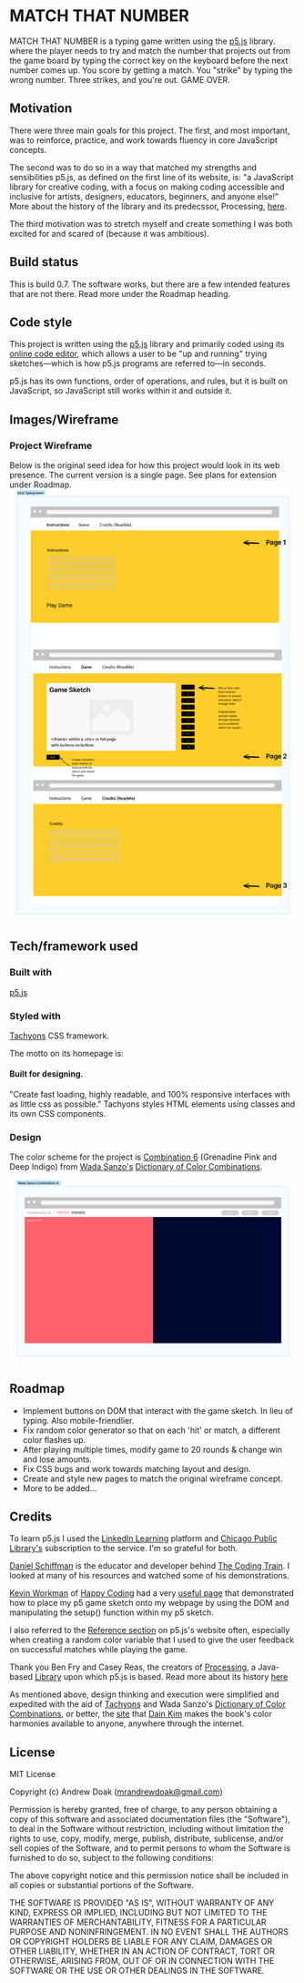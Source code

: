 <!-- MARKDOWN PRIMER -->
<!-- https://meakaakka.medium.com/a-beginners-guide-to-writing-a-kickass-readme-7ac01da88ab3 -->


# MATCH THAT NUMBER
MATCH THAT NUMBER is a typing game written using the [p5.js](https://p5js.org) library. where the player needs to try and match the number that projects out from the game board by typing the correct key on the keyboard before the next number comes up. You score by getting a match. You "strike" by typing the wrong number. Three strikes, and you're out. GAME OVER.

## Motivation
There were three main goals for this project. The first, and most important, was to reinforce, practice, and work towards fluency in core JavaScript concepts. 

The second was to do so in a way that matched my strengths and sensibilities p5.js, as defined on the first line of its website, is: "a JavaScript library for creative coding, with a focus on making coding accessible and inclusive for artists, designers, educators, beginners, and anyone else!" More about the history of the library and its predecssor, Processing, [here](https://cathyatseneca.gitbooks.io/introduction-to-p5-js/content/chapter1.html#).

The third motivation was to stretch myself and create something I was both excited for and scared of (because it was ambitious).


## Build status
This is build 0.7. 
The software works, but there are a few intended features that are not there. Read more under the Roadmap heading.

## Code style
This project is written using the [p5.js](https://p5js.org) library and primarily coded using its [online code editor](https://editor.p5js.org), which allows a user to be "up and running" trying sketches—which is how p5.js programs are referred to—in seconds.

p5.js has its own functions, order of operations, and rules, but it is built on JavaScript, so JavaScript still works within it and outside it.

## Images/Wireframe
### Project Wireframe
Below is the original seed idea for how this project would look in its web presence. The current version is a single page. See plans for extension under Roadmap. 
![Wireframe](assets/images/wireframe.png)

## Tech/framework used
### Built with
[p5.js](https://p5js.org) 

### Styled with
[Tachyons](https://tachyons.io) CSS framework. 

The motto on its homepage is: 
#### Built for designing.
"Create fast loading, highly readable, and 100% responsive interfaces with as little css as possible." Tachyons styles HTML elements using classes and its own CSS components.

### Design
The color scheme for the project is [Combination 6](https://sanzo-wada.dmbk.io/combination/6) (Grenadine Pink and Deep Indigo) from [Wada Sanzo's](https://sanzo-wada.dmbk.io/about) [Dictionary of Color Combinations](https://en.seigensha.com/books/978-4-86152-247-5/).

![Color Scheme](assets/images/color-scheme.png)


## Roadmap
+ Implement buttons on DOM that interact with the game sketch. In lieu of typing. Also mobile-friendlier.
+ Fix random color generator so that on each 'hit' or match, a different color flashes up.
+ After playing multiple times, modify game to 20 rounds & change win and lose amounts.
+ Fix CSS bugs and work towards matching layout and design.
+ Create and style new pages to match the original wireframe concept.
+ More to be added...

<!-- ## Code Example
Show what the library does as concisely as possible, developers should be able to figure out how your project solves their problem by looking at the code example. Make sure the API you are showing off is obvious, and that your code is short and concise.


## Contribute
Let people know how they can contribute into your project. A contributing guideline will be a big plus. -->

## Credits
To learn p5.js I used the [LinkedIn Learning](https://www.linkedin.com/learning/?u=116852650) platform and [Chicago Public Library's](https://www.chipublib.org) subscription to the service. I'm so grateful for both.

[Daniel Schiffman](https://thecodingtrain.com/about) is the educator and developer behind [The Coding Train](https://thecodingtrain.com). I looked at many of his resources and watched some of his demonstrations. 

[Kevin Workman](https://happycoding.io/about/) of [Happy Coding](https://happycoding.io) had a very [useful page](https://happycoding.io/tutorials/p5js/web-dev) that demonstrated how to place my p5 game sketch onto my webpage by using the DOM and manipulating the setup() function within my p5 sketch.

I also referred to the [Reference section](https://p5js.org/reference/) on p5.js's website often, especially when creating a random color variable that I used to give the user feedback on successful matches while playing the game.

Thank you Ben Fry and Casey Reas, the creators of [Processing](https://processing.org), a Java-based [Library](https://en.wikipedia.org/wiki/Processing) upon which p5.js is based. Read more about its history [here](https://medium.com/processing-foundation/a-modern-prometheus-59aed94abe85)

As mentioned above, design thinking and execution were simplified and expedited with the aid of [Tachyons](https://tachyons.io) and Wada Sanzo's [Dictionary of Color Combinations](https://en.seigensha.com/books/978-4-86152-247-5/), or better, the [site](https://sanzo-wada.dmbk.io) that [Dain Kim](https://dain.kim) makes the book's color harmonies available to anyone, anywhere through the internet.

## License
MIT License

Copyright (c) Andrew Doak (mrandrewdoak@gmail.com)

Permission is hereby granted, free of charge, to any person obtaining a copy
of this software and associated documentation files (the "Software"), to deal
in the Software without restriction, including without limitation the rights
to use, copy, modify, merge, publish, distribute, sublicense, and/or sell
copies of the Software, and to permit persons to whom the Software is
furnished to do so, subject to the following conditions:

The above copyright notice and this permission notice shall be included in all
copies or substantial portions of the Software.

THE SOFTWARE IS PROVIDED "AS IS", WITHOUT WARRANTY OF ANY KIND, EXPRESS OR
IMPLIED, INCLUDING BUT NOT LIMITED TO THE WARRANTIES OF MERCHANTABILITY,
FITNESS FOR A PARTICULAR PURPOSE AND NONINFRINGEMENT. IN NO EVENT SHALL THE
AUTHORS OR COPYRIGHT HOLDERS BE LIABLE FOR ANY CLAIM, DAMAGES OR OTHER
LIABILITY, WHETHER IN AN ACTION OF CONTRACT, TORT OR OTHERWISE, ARISING FROM,
OUT OF OR IN CONNECTION WITH THE SOFTWARE OR THE USE OR OTHER DEALINGS IN THE
SOFTWARE.
